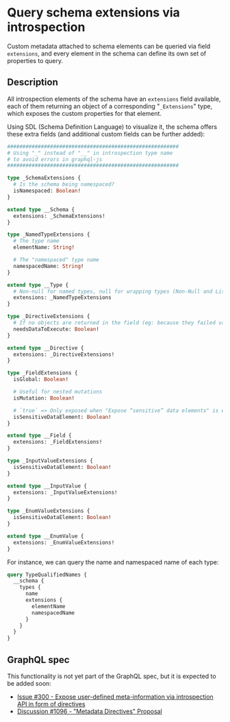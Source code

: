 # Query schema extensions via introspection

Custom metadata attached to schema elements can be queried via field `extensions`, and every element in the schema can define its own set of properties to query.

## Description

All introspection elements of the schema have an `extensions` field available, each of them returning an object of a corresponding "`_Extensions`" type, which exposes the custom properties for that element.

Using SDL (Schema Definition Language) to visualize it, the schema offers these extra fields (and additional custom fields can be further added):

```graphql
########################################################
# Using "_" instead of "__" in introspection type name
# to avoid errors in graphql-js
########################################################

type _SchemaExtensions {
  # Is the schema being namespaced?
  isNamespaced: Boolean!
}

extend type __Schema {
  extensions: _SchemaExtensions!
}

type _NamedTypeExtensions {
  # The type name
  elementName: String!

  # The "namespaced" type name
  namespacedName: String!
}

extend type __Type {
  # Non-null for named types, null for wrapping types (Non-Null and List)
  extensions: _NamedTypeExtensions
}

type _DirectiveExtensions {
  # If no objects are returned in the field (eg: because they failed validation), does the directive still need to be executed?
  needsDataToExecute: Boolean!
}

extend type __Directive {
  extensions: _DirectiveExtensions!
}

type _FieldExtensions {
  isGlobal: Boolean!

  # Useful for nested mutations
  isMutation: Boolean!

  # `true` => Only exposed when "Expose “sensitive” data elements" is enabled
  isSensitiveDataElement: Boolean!
}

extend type __Field {
  extensions: _FieldExtensions!
}

type _InputValueExtensions {
  isSensitiveDataElement: Boolean!
}

extend type __InputValue {
  extensions: _InputValueExtensions!
}

type _EnumValueExtensions {
  isSensitiveDataElement: Boolean!
}

extend type __EnumValue {
  extensions: _EnumValueExtensions!
}
```

For instance, we can query the name and namespaced name of each type:

```graphql
query TypeQualifiedNames {
  __schema {
    types {
      name
      extensions {
        elementName
        namespacedName
      }
    }
  }
}
```

## GraphQL spec

This functionality is not yet part of the GraphQL spec, but it is expected to be added soon:

- <a href="https://github.com/graphql/graphql-spec/issues/300" target="_blank">Issue #300 - Expose user-defined meta-information via introspection API in form of directives</a>
- <a href="https://github.com/graphql/graphql-wg/discussions/1096" target="_blank">Discussion #1096 - "Metadata Directives" Proposal</a>
